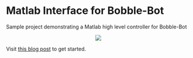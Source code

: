 # Matlab Interface for Bobble-Bot
Sample project demonstrating a Matlab high level controller for Bobble-Bot

<center>
  <img src="https://super-owesome-media.s3.amazonaws.com/videos/BobbleFollowBallTitle.gif"/>
</center>

Visit [this blog post](http://moore-mike.com/bobble-matlab.html#bobble-matlab) to get started.